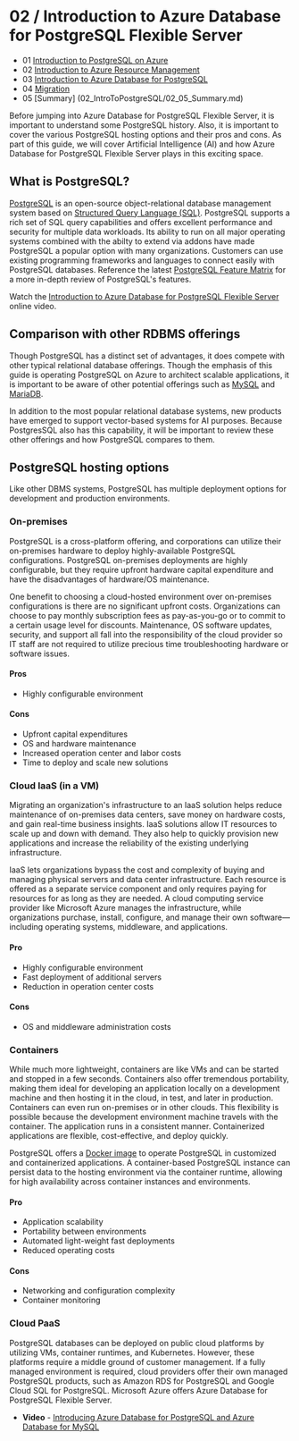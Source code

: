 # 02 / Introduction to Azure Database for PostgreSQL Flexible Server

- 01 [Introduction to PostgreSQL on Azure](02_IntroToPostgreSQL/02_01_Introduction_to_PostgreSQL_on_Azure.md)
- 02 [Introduction to Azure Resource Management](02_IntroToPostgreSQL/02_02_Introduction_to_Azure_resource_mgmt.md)
- 03 [Introduction to Azure Database for PostgreSQL](02_IntroToPostgreSQL/02_03_Introduction_to_Azure_PaaS_PostgreSQL.md)
- 04 [Migration](02_IntroToPostgreSQL/02_04_Migration.md)
- 05 [Summary] (02_IntroToPostgreSQL/02_05_Summary.md)

Before jumping into Azure Database for PostgreSQL Flexible Server, it is important to understand some PostgreSQL history. Also, it is important to cover the various PostgreSQL hosting options and their pros and cons. As part of this guide, we will cover Artificial Intelligence (AI) and how Azure Database for PostgreSQL Flexible Server plays in this exciting space.

## What is PostgreSQL?

[PostgreSQL](https://www.postgresql.org/) is an open-source object-relational database management system based on [Structured Query Language (SQL)](https://en.wikipedia.org/wiki/SQL). PostgreSQL supports a rich set of SQL query capabilities and offers excellent performance and security for multiple data workloads. Its ability to run on all major operating systems combined with the abilty to extend via addons have made PostgreSQL a popular option with many organizations. Customers can use existing programming frameworks and languages to connect easily with PostgreSQL databases. Reference the latest [PostgreSQL Feature Matrix](https://www.postgresql.org/about/featurematrix/) for a more in-depth review of PostgreSQL's features.

Watch the [Introduction to Azure Database for PostgreSQL Flexible Server](https://youtu.be/NSEmJfUgNzE) online video.

## Comparison with other RDBMS offerings

Though PostgreSQL has a distinct set of advantages, it does compete with other typical relational database offerings. Though the emphasis of this guide is operating PostgreSQL on Azure to architect scalable applications, it is important to be aware of other potential offerings such as [MySQL](https://www.mysql.com/) and [MariaDB](https://mariadb.org/).

In addition to the most popular relational database systems, new products have emerged to support vector-based systems for AI purposes. Because PostgresSQL also has this capability, it will be important to review these other offerings and how PostgreSQL compares to them.

## PostgreSQL hosting options

Like other DBMS systems, PostgreSQL has multiple deployment options for development and production environments.

### On-premises

PostgreSQL is a cross-platform offering, and corporations can utilize their on-premises hardware to deploy highly-available PostgreSQL configurations. PostgreSQL on-premises deployments are highly configurable, but they require upfront hardware capital expenditure and have the disadvantages of hardware/OS maintenance.

One benefit to choosing a cloud-hosted environment over on-premises configurations is there are no significant upfront costs. Organizations can choose to pay monthly subscription fees as pay-as-you-go or to commit to a certain usage level for discounts. Maintenance, OS software updates, security, and support all fall into the responsibility of the cloud provider so IT staff are not required to utilize precious time troubleshooting hardware or software issues.

#### Pros

- Highly configurable environment

#### Cons

- Upfront capital expenditures
- OS and hardware maintenance
- Increased operation center and labor costs
- Time to deploy and scale new solutions

### Cloud IaaS (in a VM)

Migrating an organization's infrastructure to an IaaS solution helps reduce maintenance of on-premises data centers, save money on hardware costs, and gain real-time business insights. IaaS solutions allow IT resources to scale up and down with demand. They also help to quickly provision new applications and increase the reliability of the existing underlying infrastructure.

IaaS lets organizations bypass the cost and complexity of buying and managing physical servers and data center infrastructure. Each resource is offered as a separate service component and only requires paying for resources for as long as they are needed. A cloud computing service provider like Microsoft Azure manages the infrastructure, while organizations purchase, install, configure, and manage their own software—including operating systems, middleware, and applications.

#### Pro

- Highly configurable environment
- Fast deployment of additional servers
- Reduction in operation center costs

#### Cons

- OS and middleware administration costs

### Containers

While much more lightweight, containers are like VMs and can be started and stopped in a few seconds. Containers also offer tremendous portability, making them ideal for developing an application locally on a development machine and then hosting it in the cloud, in test, and later in production. Containers can even run on-premises or in other clouds. This flexibility is possible because the development environment machine travels with the container. The application runs in a consistent manner. Containerized applications are flexible, cost-effective, and deploy quickly.

PostgreSQL offers a [Docker image](https://hub.docker.com/_/postgres) to operate PostgreSQL in customized and containerized applications. A container-based PostgreSQL instance can persist data to the hosting environment via the container runtime, allowing for high availability across container instances and environments.

#### Pro

- Application scalability
- Portability between environments
- Automated light-weight fast deployments
- Reduced operating costs

#### Cons

- Networking and configuration complexity
- Container monitoring

### Cloud PaaS

PostgreSQL databases can be deployed on public cloud platforms by utilizing VMs, container runtimes, and Kubernetes. However, these platforms require a middle ground of customer management. If a fully managed environment is required, cloud providers offer their own managed PostgreSQL products, such as Amazon RDS for PostgreSQL and Google Cloud SQL for PostgreSQL. Microsoft Azure offers Azure Database for PostgreSQL Flexible Server.

- **Video** - [Introducing Azure Database for PostgreSQL and Azure Database for MySQL](https://www.youtube.com/watch?v=ElKfEurMi9E)

